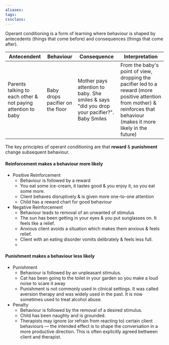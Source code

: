 ```yaml
---
aliases:
tags: 
cssclass:
---
```


Operant conditioning is a form of learning where behaviour is shaped by antecedents (things that come before)
and consequences (things that come after).

| Antecendent                                                  | Behaviour                        | Consequence                                                                                 | Interpretation |
| ------------------------------------------------------------ | -------------------------------- | ------------------------------------------------------------------------------------------- | -------------- |
| Parents talking to each other & not paying attention to baby | Baby drops pacifier on the floor | Mother pays attention to baby. She smiles & says "did you drop your pacifier?". Baby Smiles | From the baby's point of view, dropping the pacifier led to a reward (more positive attention from mother) & reinforces that behaviour (makes it more likely in the future)               |

The key principles of operant conditioning are that **reward** & **punishment** change subsequent behaviour.


#### **Reinforcement** makes a behaviour more likely
-  Positive Reinforcement
	- Behaviour is followed by a reward
	- You eat some ice-cream, it tastes good & you enjoy it, so you eat some more.
	- Client behaves disruptively & is given more one-to-one attention
	- Child has a reward chart for good behaviour
- Negative Reinforcement
	- Behaviour leads to removal of an unwanted of stimulus
	- The sun has been getting in your eyes & you put sunglasses on. It feels like a relief.
	- Anxious client avoids a situation which makes them anxious & feels relief.
	- Client with an eating disorder vomits delibrately & feels less full.
	- 


#### Punishment makes a behaviour less likely
- Punishment
	- Behaviour is followed by an unpleasant stimulus. 
	- Cat has been goinq to the toilet in your garden so you make a loud noise to scare it away
	- Punishment is not commonly used in clinical settings. It was called aversion therapy and was widely used in the past. It is now sometimes used to treat alcohol abuse.
- Penalty
	- Behaviour is followed by the removal of a desired stimulus. 
	- Child has been naughty and is grounded.
	- Therapists may ignore (or refrain from reacting to) certain client behaviours — the intended effect is to shape the conversation in a more productive direction. This is often explicitly agreed bettween client and therapist.
